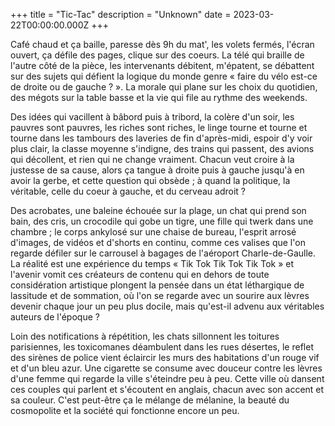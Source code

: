+++
title = "Tic-Tac"
description = "Unknown"
date = 2023-03-22T00:00:00.000Z
+++

Café chaud et ça baille, paresse dès 9h du mat', les volets fermés, l'écran ouvert, ça défile des pages, clique sur des coeurs. La télé qui braille de l'autre côté de la pièce, les intervenants débitent, m'épatent, se débattent sur des sujets qui défient la logique du monde genre « faire du vélo est-ce de droite ou de gauche ? ». La morale qui plane sur les choix du quotidien, des mégots sur la table basse et la vie qui file au rythme des weekends.

Des idées qui vacillent à bâbord puis à tribord, la colère d'un soir, les pauvres sont pauvres, les riches sont riches, le linge tourne et tourne et tourne dans les tambours des laveries de fin d'après-midi, espoir d'y voir plus clair, la classe moyenne s'indigne, des trains qui passent, des avions qui décollent, et rien qui ne change vraiment. Chacun veut croire à la justesse de sa cause, alors ça tangue à droite puis à gauche jusqu'à en avoir la gerbe, et cette question qui obsède ; à quand la politique, la véritable, celle du coeur à gauche, et du cerveau adroit ?

Des acrobates, une baleine échouée sur la plage, un chat qui prend son bain, des cris, un crocodile qui gobe un tigre, une fille qui twerk dans une chambre ; le corps ankylosé sur une chaise de bureau, l'esprit arrosé d'images, de vidéos et d'shorts en continu, comme ces valises que l'on regarde défiler sur le carrousel à bagages de l'aéroport Charle-de-Gaulle. La réalité est une expérience du temps « Tik Tok Tik Tok Tik Tok » et l'avenir vomit ces créateurs de contenu qui en dehors de toute considération artistique plongent la pensée dans un état léthargique de lassitude et de sommation, où l'on se regarde avec un sourire aux lèvres devenir chaque jour un peu plus docile, mais qu'est-il advenu aux véritables auteurs de l'époque ?

Loin des notifications à répétition, les chats sillonnent les toitures parisiennes, les toxicomanes déambulent dans les rues désertes, le reflet des sirènes de police vient éclaircir les murs des habitations d'un rouge vif et d'un bleu azur. Une cigarette se consume avec douceur contre les lèvres d'une femme qui regarde la ville s'éteindre peu à peu. Cette ville où dansent ces couples qui parlent et s'écoutent en anglais, chacun avec son accent et sa couleur. C'est peut-être ça le mélange de mélanine, la beauté du cosmopolite et la société qui fonctionne encore un peu.
